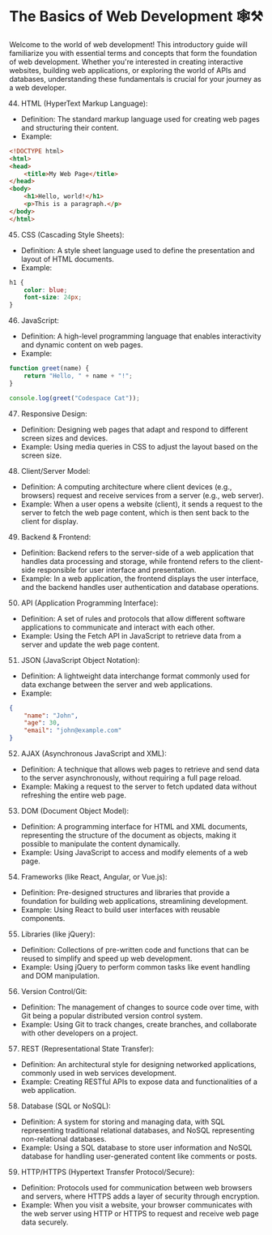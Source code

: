 # The Basics of Web Development 🕸️⚒️

Welcome to the world of web development! This introductory guide will familiarize you with essential terms and concepts that form the foundation of web development. Whether you're interested in creating interactive websites, building web applications, or exploring the world of APIs and databases, understanding these fundamentals is crucial for your journey as a web developer.


44. HTML (HyperText Markup Language):
   - Definition: The standard markup language used for creating web pages and structuring their content.
   - Example:
   ```html
   <!DOCTYPE html>
   <html>
   <head>
       <title>My Web Page</title>
   </head>
   <body>
       <h1>Hello, world!</h1>
       <p>This is a paragraph.</p>
   </body>
   </html>
   ```

45. CSS (Cascading Style Sheets):
   - Definition: A style sheet language used to define the presentation and layout of HTML documents.
   - Example:
   ```css
   h1 {
       color: blue;
       font-size: 24px;
   }
   ```

46. JavaScript:
   - Definition: A high-level programming language that enables interactivity and dynamic content on web pages.
   - Example:
   ```javascript
   function greet(name) {
       return "Hello, " + name + "!";
   }

   console.log(greet("Codespace Cat"));
   ```

47. Responsive Design:
   - Definition: Designing web pages that adapt and respond to different screen sizes and devices.
   - Example: Using media queries in CSS to adjust the layout based on the screen size.

48. Client/Server Model:
   - Definition: A computing architecture where client devices (e.g., browsers) request and receive services from a server (e.g., web server).
   - Example: When a user opens a website (client), it sends a request to the server to fetch the web page content, which is then sent back to the client for display.

49. Backend & Frontend:
   - Definition: Backend refers to the server-side of a web application that handles data processing and storage, while frontend refers to the client-side responsible for user interface and presentation.
   - Example: In a web application, the frontend displays the user interface, and the backend handles user authentication and database operations.

50. API (Application Programming Interface):
   - Definition: A set of rules and protocols that allow different software applications to communicate and interact with each other.
   - Example: Using the Fetch API in JavaScript to retrieve data from a server and update the web page content.

51. JSON (JavaScript Object Notation):
   - Definition: A lightweight data interchange format commonly used for data exchange between the server and web applications.
   - Example:
   ```json
   {
       "name": "John",
       "age": 30,
       "email": "john@example.com"
   }
   ```

52. AJAX (Asynchronous JavaScript and XML):
   - Definition: A technique that allows web pages to retrieve and send data to the server asynchronously, without requiring a full page reload.
   - Example: Making a request to the server to fetch updated data without refreshing the entire web page.

53. DOM (Document Object Model):
   - Definition: A programming interface for HTML and XML documents, representing the structure of the document as objects, making it possible to manipulate the content dynamically.
   - Example: Using JavaScript to access and modify elements of a web page.

54. Frameworks (like React, Angular, or Vue.js):
   - Definition: Pre-designed structures and libraries that provide a foundation for building web applications, streamlining development.
   - Example: Using React to build user interfaces with reusable components.

55. Libraries (like jQuery):
   - Definition: Collections of pre-written code and functions that can be reused to simplify and speed up web development.
   - Example: Using jQuery to perform common tasks like event handling and DOM manipulation.

56. Version Control/Git:
   - Definition: The management of changes to source code over time, with Git being a popular distributed version control system.
   - Example: Using Git to track changes, create branches, and collaborate with other developers on a project.

57. REST (Representational State Transfer):
   - Definition: An architectural style for designing networked applications, commonly used in web services development.
   - Example: Creating RESTful APIs to expose data and functionalities of a web application.

58. Database (SQL or NoSQL):
   - Definition: A system for storing and managing data, with SQL representing traditional relational databases, and NoSQL representing non-relational databases.
   - Example: Using a SQL database to store user information and NoSQL database for handling user-generated content like comments or posts.

59. HTTP/HTTPS (Hypertext Transfer Protocol/Secure):
   - Definition: Protocols used for communication between web browsers and servers, where HTTPS adds a layer of security through encryption.
   - Example: When you visit a website, your browser communicates with the web server using HTTP or HTTPS to request and receive web page data securely.

   
